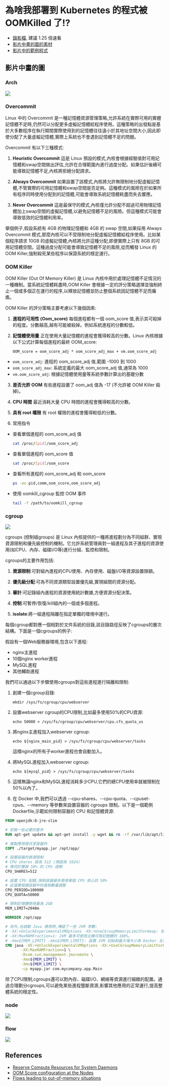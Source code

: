 # 為啥我部署到 Kubernetes 的程式被 OOMKilled 了!?

- [錄影檔](https://drive.google.com/file/d/1Mg8ieX40bZN-BqU4dvC2YwS6l4fCVmeY/view?usp=drive_link), 建議 1.25 倍速看
- [影片中畫的圖的素材](./material.drawio)
- [影片中的範例程式](./oom.zip)

## 影片中畫的圖

### Arch

![](./material-arch.drawio.svg)

### Overcommit
Linux 中的 Overcommit 是一種記憶體資源管理策略,允許系統在實際可用的實體記憶體不足時,仍然可以分配更多虛擬記憶體給程序使用。這種策略的出發點是基於大多數程序在執行期間實際使用到的記憶體往往遠小於其地址空間大小,因此即使分配了大量虛擬記憶體,實際上系統也不會遇到記憶體不足的問題。

Overcommit 有以下三種模式:

1. **Heuristic Overcommit**
   這是 Linux 預設的模式,內核會根據經驗值對可用記憶體和swap空間做出評估,允許在合理範圍內進行過度分配。如果估計後續可能導致記憶體不足,內核將拒絕分配請求。

2. **Always Overcommit**
   如果設置了該模式,內核將允許無限制地分配虛擬記憶體,不管實際的可用記憶體和swap空間是否足夠。這種模式的風險在於如果所有程序同時使用分配到的記憶體,可能會導致系統記憶體耗盡而失去響應。

3. **Never Overcommit**
   這是最保守的模式,內核僅允許分配不超過可用物理記憶體加上swap空間的虛擬記憶體,以避免記憶體不足的風險。但這種模式可能會導致低效的記憶體利用率。

舉個例子,假設系統有 4GB 的物理記憶體和 4GB 的 swap 空間,如果採用 Always Overcommit 模式,那麼內核可以不受限制地分配虛擬記憶體給程序使用。比如某個程序請求 10GB 的虛擬記憶體,內核將允許這種分配,即便實際上只有 8GB 的可用記憶體空間。這種過度分配可能會導致記憶體不足的風險,從而觸發 Linux 的 OOM Killer,強制殺死某些程序以保證系統的穩定運行。

### OOM Killer
OOM Killer (Out Of Memory Killer) 是 Linux 內核中用於處理記憶體不足情況的一種機制。當系統記憶體耗盡時,OOM Killer 會根據一定的評分策略選擇並強制終止一個或多個正在運行的程序,以釋放記憶體並防止整個系統因記憶體不足而癱瘓。

OOM Killer 的評分策略主要考慮以下幾個因素:

1. **進程的可用性 (Oom_score)**
   每個進程都有一個 oom_score 值,表示其可殺掉的程度。分數越高,越有可能被殺掉。例如系統進程的分數較低。

2. **記憶體使用量**
   正在使用大量記憶體的進程會獲得較高的分數。Linux 內核根據以下公式計算每個進程的最終 OOM_score:
   ```
   OOM_score = oom_score_adj * oom_score_adj_max + vm.oom_score_adj
   ```
  * `oom_score_adj`: 進程的 oom_score_adj 值,範圍 -1000 到 1000
  * `oom_score_adj_max`: 系統定義的最大 oom_score_adj 值,通常為 1000
  * `vm.oom_score_adj`: 根據記憶體使用量等系統參數計算出的基礎分數

3. **是否允許 OOM**
   有些進程設置了 oom_adj 值為 -17 (不允許被 OOM Killer 殺掉)。

4. **CPU 時間**
   最近消耗大量 CPU 時間的進程會獲得較高的分數。

5. **具有 root 權限**
   有 root 權限的進程會獲得較低的分數。

6. 常用指令
  * 查看單個進程的 oom_score_adj 值
     ```bash
     cat /proc/[pid]/oom_score_adj
     ```
  * 查看單個進程的 oom_score 值
     ```bash
     cat /proc/[pid]/oom_score
     ```
  * 查看所有進程的 oom_score_adj 和 oom_score
     ```bash
     ps -eo pid,comm,oom_score,oom_score_adj
     ```
  * 使用 oomkill_cgroup 監控 OOM 事件
     ```bash
     tail -f /path/to/oomkill_cgroup
     ```

### cgroup

![](./material-cgroup.drawio.svg)

cgroups (控制組groups) 是 Linux 內核提供的一種將進程劃分為不同組群、實現資源限制和優先級控制的機制。它允許系統管理員對一組進程及其子進程的資源使用(如CPU、內存、磁碟I/O等)進行分組、監控和限制。

cgroups的主要作用包括:

1. **資源限制**:可對組內進程的CPU使用、內存使用、磁盤I/O等資源設置限額。

2. **優先級分配**:可為不同資源類型設置優先級,實現組間的資源分配。

3. **審計**:可記錄組內進程的資源使用統計數據,方便資源分配決策。

4. **控制**:可暫停/恢復/kill組內的一個或多個進程。

5. **isolate**:將一組進程隔離在指定單獨的環境中運行。

每個cgroup都對應一個相對於文件系統的目錄,該目錄路徑反映了cgroups的層次結構。下面是一個cgroups的例子:

假設有一個Web服務器環境,包含以下進程:

- nginx主進程
- 10個nginx worker進程
- MySQL進程
- 其他輔助進程

我們可以通過以下步驟使用cgroups對這些進程進行隔離和限制:

1. 創建一個cgroup目錄:
   ```
   mkdir /sys/fs/cgroup/cpu/webserver
   ```

2. 設置webserver cgroup的CPU限制,比如最多使用50%的CPU資源:
   ```
   echo 50000 > /sys/fs/cgroup/cpu/webserver/cpu.cfs_quota_us
   ```

3. 將nginx主進程加入webserver cgroup:
   ```
   echo ${nginx_main_pid} > /sys/fs/cgroup/cpu/webserver/tasks
   ```
   這樣nginx的所有子worker進程也會自動加入。

4. 將MySQL進程加入webserver cgroup:
   ```
   echo ${mysql_pid} > /sys/fs/cgroup/cpu/webserver/tasks
   ```

5. 這樣無論nginx和MySQL進程消耗多少CPU,它們的總CPU使用率就被限制在50%以內了。

6. 在 Docker 中,我們可以透過 --cpu-shares、--cpu-quota、--cpuset-cpus、--memory 等參數來設置容器的 cgroups 限制。以下是一個範例 Dockerfile,示範如何限制容器的 CPU 和記憶體資源:

  ```Dockerfile
  FROM openjdk:8-jre-slim

# 安裝一些必要的套件
RUN apt-get update && apt-get install -y wget && rm -rf /var/lib/apt/lists/*

# 複製應用程式至容器內
COPY ./target/myapp.jar /opt/app/

# 設置容器的資源限制
# CPU shares 設為 512 (預設為 1024)
# 等同於獲取 50% 的 CPU 週期 
CPU_SHARES=512

# 設置 CPU 配額,限制容器最多使用單個 CPU 核心的 50%
# 此值需根據容器中的進程數量調整
CPU_PERIOD=100000
CPU_QUOTA=50000  

# 限制記憶體使用量為 2GB
MEM_LIMIT=2048m

WORKDIR /opt/app

# 另外,在啟動 Java 應用時,傳遞了一些 JVM 參數:
# -XX:+UnlockExperimentalVMOptions -XX:+UseCGroupMemoryLimitForHeap: 告知 JVM 自動設置最大可用堆大小為 cgroup 限制的記憶體值。
# -XX:MaxRAMFraction=1: JVM 最多可使用主機可用記憶體的 100%。
# -Xmx${MEM_LIMIT} -Xms${MEM_LIMIT}: 設置 JVM 初始和最大堆大小為 Docker 主機分配的記憶體限制。
CMD java -XX:+UnlockExperimentalVMOptions -XX:+UseCGroupMemoryLimitForHeap \
         -XX:MaxRAMFraction=1 \
         -Dcom.sun.management.jmxremote \
         -Xmx${MEM_LIMIT} \
         -Xms${MEM_LIMIT} \
         -cp myapp.jar com.mycompany.app.Main
  ```

除了CPU限制,cgroups還可以對內存、磁碟I/O、網絡等資源進行細緻的配置。通過合理劃分cgroups,可以避免某些進程壟斷資源,影響其他應用的正常運行,提高整體系統的穩定性。

### node

![](./material-node.drawio.svg)

### flow

![](./material-flow.drawio.svg)

## References

- [Reserve Compute Resources for System Daemons](https://kubernetes.io/docs/tasks/administer-cluster/reserve-compute-resources/#eviction-thresholds)
- [OOM Score configuration at the Nodes](https://github.com/kubernetes/design-proposals-archive/blob/main/node/resource-qos.md)
- [Flows leading to out-of-memory situations](https://mihai-albert.com/2022/02/13/out-of-memory-oom-in-kubernetes-part-4-pod-evictions-oom-scenarios-and-flows-leading-to-them/#flows-leading-to-out-of-memory-situations)
